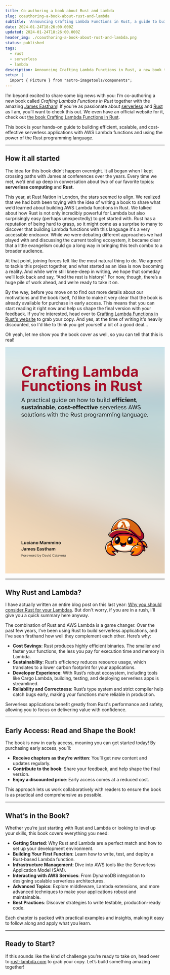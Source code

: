 ```yaml
---
title: Co-authoring a book about Rust and Lambda
slug: coauthoring-a-book-about-rust-and-lambda
subtitle: 'Announcing Crafting Lambda Functions in Rust, a guide to building efficient AWS Lambda functions with Rust'
date: 2024-01-24T18:26:00.000Z
updated: 2024-01-24T18:26:00.000Z
header_img: ./coauthoring-a-book-about-rust-and-lambda.png
status: published
tags:
  - rust
  - serverless
  - lambda
description: Announcing Crafting Lambda Functions in Rust, a new book that guides you through building efficient, reliable, and cost-effective AWS Lambda functions using Rust. Learn why Rust and serverless are a perfect match. Early access is now available at rust-lambda.com!
setup: |
  import { Picture } from "astro-imagetools/components";
---
```


I’m beyond excited to share some big news with you: I’m co-authoring a new book
called _Crafting Lambda Functions in Rust_ together with the amazing
[James Eastham](https://jameseastham.co.uk/)! If you're as passionate about
[serverless](/tag/serverless) and [Rust](/tag/serverless) as I am, you’ll want
to check this out. We even have an official website for it, check out
[the book Crafting Lambda Functions in Rust](https://rust-lambda.com).

This book is your hands-on guide to building efficient, scalable, and
cost-effective serverless applications with AWS Lambda functions and using the
power of the Rust programming language.

---

## How it all started

The idea for this book didn’t happen overnight. It all began when I kept
crossing paths with James at conferences over the years. Every time we met, we’d
end up deep in conversation about two of our favorite topics: **serverless
computing** and **Rust**.

This year, at Rust Nation in London, the stars seemed to align. We realized that
we had both been toying with the idea of writing a book to share what we’d
learned about building AWS Lambda functions in Rust. We talked about how Rust is
not only incredibly powerful for Lambda but also surprisingly easy (perhaps
unexpectedly) to get started with. Rust has a reputation of being hard to grasp,
so it might come as a surprise to many to discover that building Lambda
functions with this language it's a very accessible endeavor. While we were
debating different approaches we had played with and discussing the current
tooling ecosystem, it became clear that a little evangelism could go a long way
in bringing this tech combo to a broader audience.

At that point, joining forces felt like the most natural thing to do. We agreed
to tackle this project together, and what started as an idea is now becoming a
reality. And while we’re still knee-deep in writing, we hope that someday we’ll
look back and say, “And the rest is history!” For now, though, there’s a huge
pile of work ahead, and we’re ready to take it on.

By the way, before you move on to find out more details about our motivations
and the book itself, I'd like to make it very clear that the book is already
available for purchase in early access. This means that you can start reading it
right now and help us shape the final version with your feedback. If you're
interested, head over to
[Crafting Lambda Functions in Rust's website](https://rust-lambda.com) to grab
your copy. And yes, at the time of writing it's heavily discounted, so I'd like
to think you get yourself a bit of a good deal...

Oh yeah, let me show you the book cover as well, so you can tell that this is
real!

[![The cover of the book Crafting Lambda Functions in Rust](./crafting-lambda-functions-in-rust-cover-light.png)](https://rust-lambda.com)

---

## Why Rust and Lambda?

I have actually written an entire blog post on this last year:
[Why you should consider Rust for your Lambdas](/why-you-should-consider-rust-for-your-lambdas/).
But don't worry, if you are in a rush, I'll give you a quick summary here
anyway.

The combination of Rust and AWS Lambda is a game changer. Over the past few
years, I’ve been using Rust to build serverless applications, and I’ve seen
firsthand how well they complement each other. Here’s why:

- **Cost Savings**: Rust produces highly efficient binaries. The smaller and
  faster your functions, the less you pay for execution time and memory in
  Lambda.
- **Sustainability**: Rust’s efficiency reduces resource usage, which translates
  to a lower carbon footprint for your applications.
- **Developer Experience**: With Rust’s robust ecosystem, including tools like
  Cargo Lambda, building, testing, and deploying serverless apps is streamlined.
- **Reliability and Correctness**: Rust’s type system and strict compiler help
  catch bugs early, making your functions more reliable in production.

Serverless applications benefit greatly from Rust's performance and safety,
allowing you to focus on delivering value with confidence.

---

## Early Access: Read and Shape the Book!

The book is now in early access, meaning you can get started today! By
purchasing early access, you’ll:

- **Receive chapters as they’re written**: You’ll get new content and updates
  regularly.
- **Contribute to the book**: Share your feedback, and help shape the final
  version.
- **Enjoy a discounted price**: Early access comes at a reduced cost.

This approach lets us work collaboratively with readers to ensure the book is as
practical and comprehensive as possible.

---

## What’s in the Book?

Whether you’re just starting with Rust and Lambda or looking to level up your
skills, this book covers everything you need:

- **Getting Started**: Why Rust and Lambda are a perfect match and how to set up
  your development environment.
- **Building Your First Function**: Learn how to write, test, and deploy a
  Rust-based Lambda function.
- **Infrastructure Management**: Dive into AWS tools like the Serverless
  Application Model (SAM).
- **Interacting with AWS Services**: From DynamoDB integration to designing
  scalable serverless architectures.
- **Advanced Topics**: Explore middleware, Lambda extensions, and more advanced
  techniques to make your applications robust and maintainable.
- **Best Practices**: Discover strategies to write testable, production-ready
  code.

Each chapter is packed with practical examples and insights, making it easy to
follow along and apply what you learn.

---

## Ready to Start?

If this sounds like the kind of challenge you’re ready to take on, head over to
[rust-lambda.com](https://rust-lambda.com) to grab your copy. Let’s build
something amazing together!

